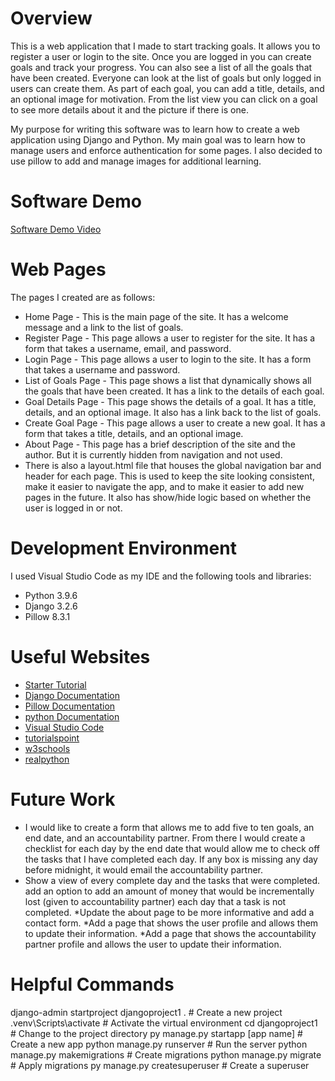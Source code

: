 # Overview

This is a web application that I made to start tracking goals. It allows you to register a user or login to the site. Once you are logged in you can create goals and track your progress. You can also see a list of all the goals that have been created. Everyone can look at the list of goals but only logged in users can create them. As part of each goal, you can add a title, details, and an optional image for motivation. From the list view you can click on a goal to see more details about it and the picture if there is one. 

My purpose for writing this software was to learn how to create a web application using Django and Python. My main goal was to learn how to manage users and enforce authentication for some pages. I also decided to use pillow to add and manage images for additional learning. 

# Software Demo

[Software Demo Video](https://cdnapisec.kaltura.com/index.php/extwidget/preview/partner_id/1157612/uiconf_id/42438192/entry_id/1_bfh8qw1q/embed/dynamic)

# Web Pages

The pages I created are as follows:
* Home Page - This is the main page of the site. It has a welcome message and a link to the list of goals.
* Register Page - This page allows a user to register for the site. It has a form that takes a username, email, and password.
* Login Page - This page allows a user to login to the site. It has a form that takes a username and password.
* List of Goals Page - This page shows a list that dynamically shows all the goals that have been created. It has a link to the details of each goal.
* Goal Details Page - This page shows the details of a goal. It has a title, details, and an optional image. It also has a link back to the list of goals.
* Create Goal Page - This page allows a user to create a new goal. It has a form that takes a title, details, and an optional image.
* About Page - This page has a brief description of the site and the author. But it is currently hidden from navigation and not used.
* There is also a layout.html file that houses the global navigation bar and header for each page. This is used to keep the site looking consistent, make it easier to navigate the app, and to make it easier to add new pages in the future. It also has show/hide logic based on whether the user is logged in or not.

# Development Environment

I used Visual Studio Code as my IDE and the following tools and libraries:
* Python 3.9.6
* Django 3.2.6
* Pillow 8.3.1

# Useful Websites

* [Starter Tutorial](https://www.youtube.com/watch?v=Rp5vd34d-z4)
* [Django Documentation](https://docs.djangoproject.com/en/3.2/)
* [Pillow Documentation](https://pillow.readthedocs.io/en/stable/)
* [python Documentation](https://www.python.org/)
* [Visual Studio Code](https://code.visualstudio.com/)
* [tutorialspoint](https://www.tutorialspoint.com/django/index.htm)
* [w3schools](https://www.w3schools.com/python/default.asp)
* [realpython](https://realpython.com/get-started-with-django-1/)

# Future Work

* I would like to create a form that allows me to add five to ten goals, an end date, and an accountability partner. From there I would create a checklist for each day by the end date that would allow me to check off the tasks that I have completed each day. If any box is missing any day before midnight, it would email the accountability partner.
* Show a view of every complete day and the tasks that were completed.
add an option to add an amount of money that would be incrementally lost (given to accountability partner) each day that a task is not completed.
*Update the about page to be more informative and add a contact form.
*Add a page that shows the user profile and allows them to update their information.
*Add a page that shows the accountability partner profile and allows the user to update their information.

# Helpful Commands

django-admin startproject djangoproject1 . # Create a new project
.venv\Scripts\activate # Activate the virtual environment
cd djangoproject1 # Change to the project directory
py manage.py startapp [app name] # Create a new app
python manage.py runserver # Run the server
python manage.py makemigrations # Create migrations
python manage.py migrate # Apply migrations
py manage.py createsuperuser # Create a superuser